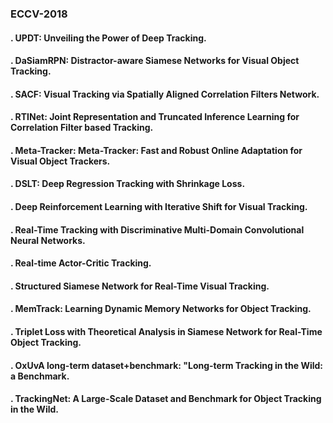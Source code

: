 
###   ECCV-2018
#### . UPDT: Unveiling the Power of Deep Tracking.  
#### . DaSiamRPN: Distractor-aware Siamese Networks for Visual Object Tracking.  
#### . SACF: Visual Tracking via Spatially Aligned Correlation Filters Network.  
#### . RTINet: Joint Representation and Truncated Inference Learning for Correlation Filter based Tracking.    
#### . Meta-Tracker: Meta-Tracker: Fast and Robust Online Adaptation for Visual Object Trackers.  
#### . DSLT: Deep Regression Tracking with Shrinkage Loss.  
#### . Deep Reinforcement Learning with Iterative Shift for Visual Tracking.  
#### . Real-Time Tracking with Discriminative Multi-Domain Convolutional Neural Networks.  
#### . Real-time Actor-Critic Tracking.
#### . Structured Siamese Network for Real-Time Visual Tracking.  
#### . MemTrack: Learning Dynamic Memory Networks for Object Tracking.   
#### . Triplet Loss with Theoretical Analysis in Siamese Network for Real-Time Object Tracking.  
#### . OxUvA long-term dataset+benchmark: "Long-term Tracking in the Wild: a Benchmark.  
#### . TrackingNet: A Large-Scale Dataset and Benchmark for Object Tracking in the Wild.  
